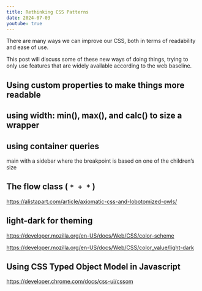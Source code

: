 ```yaml
---
title: Rethinking CSS Patterns
date: 2024-07-03
youtube: true
---
```


There are many ways we can improve our CSS, both in terms of readability and ease of use.

This post will discuss some of these new ways of doing things, trying to only use features that are widely available according to the web baseline.

## Using custom properties to make things more readable



## using width: min(), max(), and calc() to size a wrapper

## using container queries

main with a sidebar where the breakpoint is based on one of the children’s size

## The flow class ( `* + *` )

<https://alistapart.com/article/axiomatic-css-and-lobotomized-owls/>

## light-dark for theming

<https://developer.mozilla.org/en-US/docs/Web/CSS/color-scheme>

<https://developer.mozilla.org/en-US/docs/Web/CSS/color_value/light-dark>

<lite-youtube videoid="OtqZKLdDNXY"></lite-youtube>

## Using CSS Typed Object Model in Javascript

<https://developer.chrome.com/docs/css-ui/cssom>
